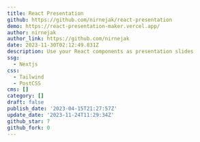 ```yaml
---
title: React Presentation
github: https://github.com/nirnejak/react-presentation
demo: https://react-presentation-maker.vercel.app/
author: nirnejak
author_link: https://github.com/nirnejak
date: 2023-11-30T02:12:49.831Z
description: Use your React components as presentation slides
ssg:
  - Nextjs
css:
  - Tailwind
  - PostCSS
cms: []
category: []
draft: false
publish_date: '2023-04-15T21:27:57Z'
update_date: '2023-11-24T11:29:34Z'
github_star: 7
github_fork: 0
---
```

